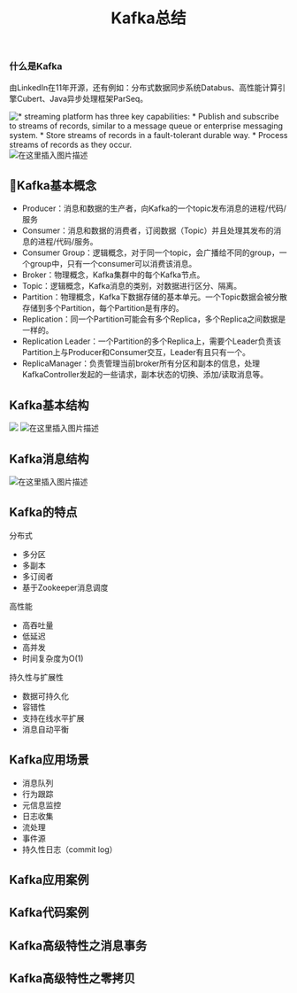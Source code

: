 ﻿---
title: Kafka总结
categories: Kafka
tags: kafka
---

### 什么是Kafka
由LinkedIn在11年开源，还有例如：分布式数据同步系统Databus、高性能计算引擎Cubert、Java异步处理框架ParSeq。 
<!-- more -->
![* streaming platform has three key capabilities:
	* Publish and subscribe to streams of records, similar to a message queue or enterprise messaging system.
	* Store streams of records in a fault-tolerant durable way.
	* Process streams of records as they occur.](https://img-blog.csdnimg.cn/20190331203053858.png?x-oss-process=image/watermark,type_ZmFuZ3poZW5naGVpdGk,shadow_10,text_aHR0cHM6Ly9ibG9nLmNzZG4ubmV0L3FxXzM1OTc0NzU5,size_16,color_FFFFFF,t_70)
![在这里插入图片描述](https://img-blog.csdnimg.cn/20190331203206419.png?x-oss-process=image/watermark,type_ZmFuZ3poZW5naGVpdGk,shadow_10,text_aHR0cHM6Ly9ibG9nLmNzZG4ubmV0L3FxXzM1OTc0NzU5,size_16,color_FFFFFF,t_70)
## Kafka基本概念
* Producer：消息和数据的生产者，向Kafka的一个topic发布消息的进程/代码/服务
* Consumer：消息和数据的消费者，订阅数据（Topic）并且处理其发布的消息的进程/代码/服务。
* Consumer Group：逻辑概念，对于同一个topic，会广播给不同的group，一个group中，只有一个consumer可以消费该消息。
* Broker：物理概念，Kafka集群中的每个Kafka节点。
* Topic：逻辑概念，Kafka消息的类别，对数据进行区分、隔离。
* Partition：物理概念，Kafka下数据存储的基本单元。一个Topic数据会被分散存储到多个Partition，每个Partition是有序的。
* Replication：同一个Partition可能会有多个Replica，多个Replica之间数据是一样的。
* Replication Leader：一个Partition的多个Replica上，需要个Leader负责该Partition上与Producer和Consumer交互，Leader有且只有一个。
* ReplicaManager：负责管理当前broker所有分区和副本的信息，处理KafkaController发起的一些请求，副本状态的切换、添加/读取消息等。

## Kafka基本结构

![ ](https://img-blog.csdnimg.cn/20190331210155617.png?x-oss-process=image/watermark,type_ZmFuZ3poZW5naGVpdGk,shadow_10,text_aHR0cHM6Ly9ibG9nLmNzZG4ubmV0L3FxXzM1OTc0NzU5,size_16,color_FFFFFF,t_70)
![在这里插入图片描述](https://img-blog.csdnimg.cn/20190331210315693.png?x-oss-process=image/watermark,type_ZmFuZ3poZW5naGVpdGk,shadow_10,text_aHR0cHM6Ly9ibG9nLmNzZG4ubmV0L3FxXzM1OTc0NzU5,size_16,color_FFFFFF,t_70)

## Kafka消息结构

![在这里插入图片描述](https://img-blog.csdnimg.cn/20190331210426387.png?x-oss-process=image/watermark,type_ZmFuZ3poZW5naGVpdGk,shadow_10,text_aHR0cHM6Ly9ibG9nLmNzZG4ubmV0L3FxXzM1OTc0NzU5,size_16,color_FFFFFF,t_70)
## Kafka的特点

分布式
* 多分区
* 多副本
* 多订阅者
* 基于Zookeeper消息调度
 
高性能
* 高吞吐量
* 低延迟
* 高并发
* 时间复杂度为O(1)

持久性与扩展性
* 数据可持久化
* 容错性
* 支持在线水平扩展
* 消息自动平衡

## Kafka应用场景

* 消息队列
* 行为跟踪
* 元信息监控
* 日志收集
* 流处理
* 事件源
* 持久性日志（commit log）

## Kafka应用案例

## Kafka代码案例

## Kafka高级特性之消息事务

## Kafka高级特性之零拷贝
